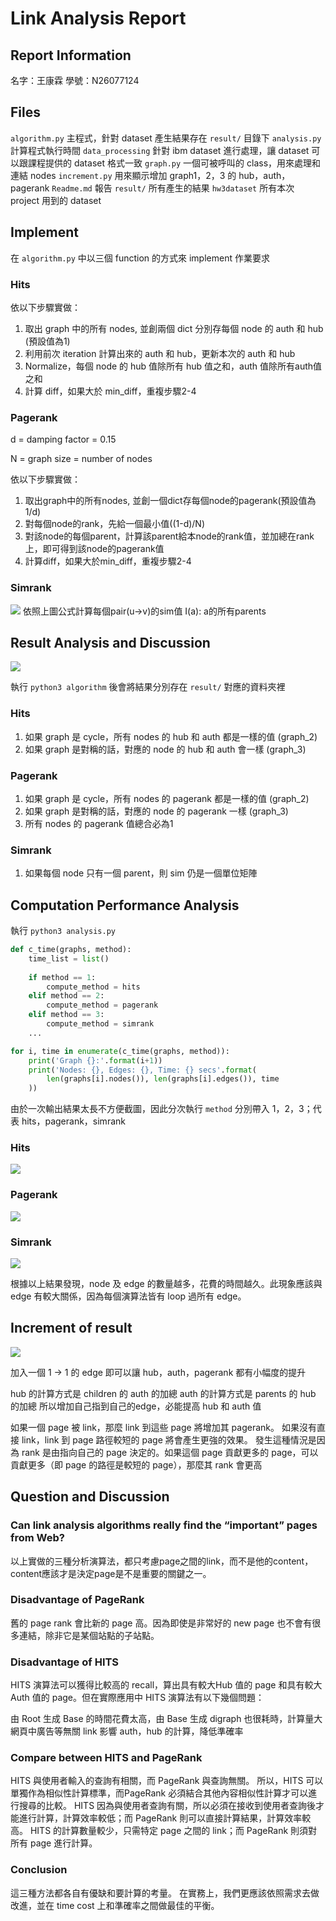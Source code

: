 # Link Analysis Report


## Report Information
名字：王康霖
學號：N26077124

## Files
`algorithm.py` 主程式，針對 dataset 產生結果存在 `result/` 目錄下
`analysis.py` 計算程式執行時間
`data_processing` 針對 ibm dataset 進行處理，讓 dataset 可以跟課程提供的 dataset 格式一致
`graph.py` 一個可被呼叫的 class，用來處理和連結 nodes
`increment.py` 用來顯示增加 graph1，2，3 的 hub，auth，pagerank
`Readme.md` 報告
`result/` 所有產生的結果
`hw3dataset` 所有本次 project 用到的 dataset

## Implement

在 `algorithm.py` 中以三個 function 的方式來 implement 作業要求
### Hits
依以下步驟實做：

1. 取出 graph 中的所有 nodes, 並創兩個 dict 分別存每個 node 的 auth 和 hub (預設值為1)
2. 利用前次 iteration 計算出來的 auth 和 hub，更新本次的 auth 和 hub
3. Normalize，每個 node 的 hub 值除所有 hub 值之和，auth 值除所有auth值之和
4. 計算 diff，如果大於 min_diff，重複步驟2-4

### Pagerank
d = damping factor = 0.15

N = graph size = number of nodes

依以下步驟實做：

1. 取出graph中的所有nodes, 並創一個dict存每個node的pagerank(預設值為1/d)
2. 對每個node的rank，先給一個最小值((1-d)/N)
3. 對該node的每個parent，計算該parent給本node的rank值，並加總在rank上，即可得到該node的pagerank值
4. 計算diff，如果大於min_diff，重複步驟2-4

### Simrank
![](https://i.imgur.com/yUqn2id.png)
依照上圖公式計算每個pair(u->v)的sim值
I(a): a的所有parents


## Result Analysis and Discussion
![](https://i.imgur.com/AxxUouw.png)

執行 `python3 algorithm` 後會將結果分別存在 `result/` 對應的資料夾裡

### Hits
1. 如果 graph 是 cycle，所有 nodes 的 hub 和 auth 都是一樣的值 (graph_2)
2. 如果 graph 是對稱的話，對應的 node 的 hub 和 auth 會一樣 (graph_3)

### Pagerank
1. 如果 graph 是 cycle，所有 nodes 的 pagerank 都是一樣的值 (graph_2)
2. 如果 graph 是對稱的話，對應的 node 的 pagerank 一樣 (graph_3)
3. 所有 nodes 的 pagerank 值總合必為1

### Simrank
1. 如果每個 node 只有一個 parent，則 sim 仍是一個單位矩陣


## Computation Performance Analysis
執行 `python3 analysis.py`

```python
def c_time(graphs, method):
    time_list = list()
                                 
    if method == 1:
        compute_method = hits
    elif method == 2:
        compute_method = pagerank
    elif method == 3:
        compute_method = simrank
    ...
```       
```python    
for i, time in enumerate(c_time(graphs, method)):
    print('Graph {}:'.format(i+1))
    print('Nodes: {}, Edges: {}, Time: {} secs'.format(
        len(graphs[i].nodes()), len(graphs[i].edges()), time
    ))
```
由於一次輸出結果太長不方便截圖，因此分次執行
`method` 分別帶入 1，2，3；代表 hits，pagerank，simrank

### Hits
![](https://i.imgur.com/HoSl7ra.png)

### Pagerank
![](https://i.imgur.com/wbANOld.png)

### Simrank
![](https://i.imgur.com/ZDz3YoR.png)

根據以上結果發現，node 及 edge 的數量越多，花費的時間越久。此現象應該與 edge 有較大關係，因為每個演算法皆有 loop 過所有 edge。


## Increment of result
![](https://i.imgur.com/uQlgb6o.png)

加入一個 1 -> 1 的 edge 即可以讓 hub，auth，pagerank 都有小幅度的提升

hub 的計算方式是 children 的 auth 的加總
auth 的計算方式是 parents 的 hub 的加總
所以增加自己指到自己的edge，必能提高 hub 和 auth 值

如果一個 page 被 link，那麼 link 到這些 page 將增加其 pagerank。
如果沒有直接 link，link 到 page 路徑較短的 page 將會產生更強的效果。
發生這種情況是因為 rank 是由指向自己的 page 決定的。如果這個 page 貢獻更多的 page，可以貢獻更多（即 page 的路徑是較短的 page），那麼其 rank 會更高

## Question and Discussion

### Can link analysis algorithms really find the “important” pages from Web?

以上實做的三種分析演算法，都只考慮page之間的link，而不是他的content，content應該才是決定page是不是重要的關鍵之一。

### Disadvantage of PageRank

舊的 page rank 會比新的 page 高。因為即使是非常好的 new page 也不會有很多連結，除非它是某個站點的子站點。

### Disadvantage of HITS

HITS 演算法可以獲得比較高的 recall，算出具有較大Hub 值的 page 和具有較大 Auth 值的 page。但在實際應用中 HITS 演算法有以下幾個問題：

由 Root 生成 Base 的時間花費太高，由 Base 生成 digraph 也很耗時，計算量大
網頁中廣告等無關 link 影響 auth，hub 的計算，降低準確率

### Compare between HITS and PageRank

HITS 與使用者輸入的查詢有相關，而 PageRank 與查詢無關。
所以，HITS 可以單獨作為相似性計算標準，而PageRank 必須結合其他內容相似性計算才可以進行搜尋的比較。
HITS 因為與使用者查詢有關，所以必須在接收到使用者查詢後才能進行計算，計算效率較低；而 PageRank 則可以直接計算結果，計算效率較高。
HITS 的計算數量較少，只需特定 page 之間的 link；而 PageRank 則須對所有 page 進行計算。

### Conclusion

這三種方法都各自有優缺和要計算的考量。
在實務上，我們更應該依照需求去做改進，並在 time cost 上和準確率之間做最佳的平衡。
